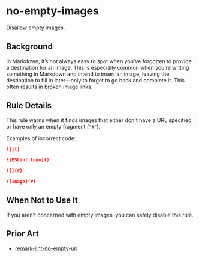 # no-empty-images

Disallow empty images.

## Background

In Markdown, it’s not always easy to spot when you’ve forgotten to provide a destination for an image. This is especially common when you’re writing something in Markdown and intend to insert an image, leaving the destination to fill in later—only to forget to go back and complete it. This often results in broken image links.

## Rule Details

This rule warns when it finds images that either don't have a URL specified or have only an empty fragment (`"#"`).

Examples of incorrect code:

```markdown
![]()

![ESLint Logo]()

![](#)

![Image](#)
```

## When Not to Use It

If you aren't concerned with empty images, you can safely disable this rule.

## Prior Art

* [remark-lint-no-empty-url](https://github.com/remarkjs/remark-lint/tree/main/packages/remark-lint-no-empty-url)
